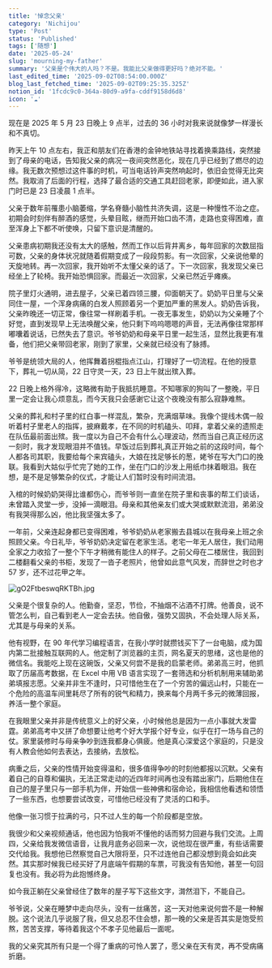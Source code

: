```yaml
---
title: '悼念父亲'
category: 'Nichijou'
type: 'Post'
status: 'Published'
tags: ['随想']
date: '2025-05-24'
slug: 'mourning-my-father'
summary: '父亲是个伟大的人吗？不是。我能比父亲做得更好吗？绝对不能。'
last_edited_time: '2025-09-02T08:54:00.000Z'
blog_last_fetched_time: '2025-09-02T09:25:35.325Z'
notion_id: '1fcdc9c0-364a-80d9-a9fa-cddf9158d6d8'
icon: '☁️'
---
```


现在是 2025 年 5 月 23 日晚上 9 点半，过去的 36 小时对我来说就像梦一样漫长和不真切。

昨天上午 10 点左右，我正和朋友们在香港的金钟地铁站寻找着换乘路线，突然接到了母亲的电话，告知我父亲的病况一夜间突然恶化，现在几乎已经到了燃尽的边缘。我无数次预想过这件事的时机，可当电话铃声突然响起时，依旧会觉得无比突然。我取消了后面的行程，选择了最合适的交通工具赶回老家，即便如此，进入家门时已是 23 日凌晨 1 点半。

父亲于数年前罹患小脑萎缩，学名脊髓小脑性共济失调，这是一种慢性不治之症。初期会时刻伴有醉酒的感觉，头晕目眩，继而开始口齿不清，走路也变得困难，直至浑身上下都不听使唤，只留下意识是清醒的。

父亲患病初期我还没有太大的感触，然而工作以后背井离乡，每年回家的次数屈指可数，父亲的身体状况就随着假期变成了一段段剪影。有一次回家，父亲说他晕的天旋地转。再一次回家，我开始听不太懂父亲的话了。下一次回家，我发现父亲已经坐上了轮椅。我开始恐惧回家。而最近一次回家，父亲已然近乎瘫痪。

院子里灯火通明，进去屋子，父亲已着四领三腰，仰面朝天了。奶奶平日里与父亲同住一屋，一个浑身病痛的白发人照顾着另一个更加严重的黑发人。奶奶告诉我，父亲昨晚还一切正常，像往常一样刷着手机。一夜无事发生，奶奶以为父亲睡了个好觉，直到发现早上无法唤醒父亲，他只剩下呜呜嗯嗯的声音，无法再像往常那样嘟囔着说话，已然失去了意识。爷爷奶奶和母亲平日里一起生活，显然比我更有准备，他们把父亲带回老家，刚到了家里，父亲就已经没有了脉搏。

爷爷是统领大局的人，他挥舞着拐棍指点江山，打理好了一切流程。在他的授意下，葬礼一切从简，22 日守灵一天，23 日上午就出殡入葬。

22 日晚上格外得冷，这略微有助于我抵抗睡意。不知哪家的狗叫了一整晚，平日里一定会让我心烦意乱，而今天我只会感谢它让这个夜晚没有那么寂静难熬。

父亲的葬礼和村子里的红白事一样混乱，繁杂，充满烟草味。我像个提线木偶一般听着村子里老人的指挥，披麻戴孝，在不同的时机磕头、叩拜，拿着父亲的遗照走在队伍最前面出殡。我一度以为自己不会有什么心理波动，然而当自己真正经历这一刻时，我才发现眼泪并不值钱。早饭过后到葬礼真正开始之前的这段时间，每个人都各司其职，我要给每个来宾磕头，大娘在找足够长的葱，姥爷在写大门口的挽联。我看到大姑似乎忙完了她的工作，坐在门口的沙发上用纸巾抹着眼泪。我在想，是不是足够繁杂的仪式，才能让人们暂时没有时间流泪。

入棺的时候奶奶哭得比谁都伤心，而爷爷则一直坐在院子里和丧事的帮工们谈话，未曾踏入灵堂一步，没掉一滴眼泪。母亲和其他亲友们或大哭或默默流泪，弟弟没有我哭得那么凶，他比我坚强太多了。

一年前，父亲连起身都已变得困难，爷爷奶奶从老家搬去县城以在我母亲上班之余照顾父亲。今日礼毕，爷爷奶奶决定留在老家生活。老宅一年无人居住，我们动用全家之力收拾了一整个下午才稍微有能住人的样子。之前父母在二楼居住，我回到二楼翻看父亲的书柜，发现了一沓子老照片，他曾如此意气风发，而辞世之时也才 57 岁，还不过花甲之年。

![gO2FtbeswqRKTBh.jpg](https://cdn.sa.net/2025/05/24/gO2FtbeswqRKTBh.jpg)

父亲是个很复杂的人。他勤奋，坚忍，节俭，不抽烟不沾酒不打牌。他善良，说不管怎么判，自己看到老人一定会去扶。他自傲，强势又固执，不会处理人际关系，尤其是与母亲的关系。

他有视野，在 90 年代学习编程语言，在我小学时就攒钱买下了一台电脑，成为国内第二批接触互联网的人。他定制了浏览器的主页，网名夏天的思绪，这也是他的微信名。我能吃上现在这碗饭，父亲又何尝不是我的启蒙老师。弟弟高三时，他抓取了历届高考数据，在 Excel 中用 VB 语言实现了一套筛选和分析机制用来辅助弟弟填报志愿。父亲并非生不逢时，只可惜他生在了一个穷苦的偏远山村，只能在一个危险的高温车间里耗尽了所有的锐气和精力，换来每个月两千多元的微薄回报，养活一整个家庭。

在我眼里父亲并非是传统意义上的好父亲，小时候他总是因为一点小事就大发雷霆。弟弟高考中又拼了命想要让他考个好大学报个好专业，似乎在打一场与自己的仗。家里装修时与母亲争吵到连我都身心俱疲。他是真心深爱这个家庭的，只是没有人教会他如何去表达，去接纳，去放松。

病重之后，父亲的性情开始变得温和，很多值得争吵的时刻他都报以沉默。父亲有着自己的自尊和偏执，无法正常走动的近四年时间再也没有踏出家门，后期他住在自己的屋子里只与一部手机为伴，开始信一些神佛和宿命论，我相信他看透和领悟了一些东西，也想要尝试改变，可惜他已经没有了灵活的口和手。

他像一张习惯于拉满的弓，只不过人生的每一个阶段都是空放。

我很少和父亲视频通话，他也因为怕我听不懂他的话而努力回避与我们交流。上周四，父亲给我发微信语音，让我月底务必回来一次，说他现在很严重，有些话需要交代给我。我想他已然察觉自己大限将至，只不过连他自己都没想到竟会如此突然。其实那时候我已经买好了月底端午假期的车票，可我没有告知他，甚至一句回复也没有。我必将为此抱憾终身。

如今我正躺在父亲曾经住了数年的屋子写下这些文字，潸然泪下，不能自己。

爷爷说，父亲在睡梦中走向尽头，没有一丝痛苦，这一天对他来说何尝不是一种解脱。这个说法几乎说服了我，但又总忍不住会想，那一晚的父亲是否其实是饱受煎熬，苦苦支撑，等待着我这个不孝子见他最后一面呢。

我的父亲究其所有只是一个得了重病的可怜人罢了，愿父亲在天有灵，再不受病痛折磨。
